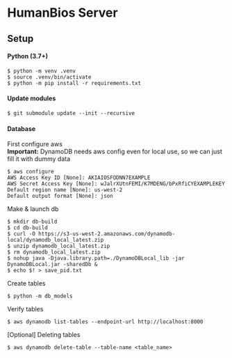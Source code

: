 # HumanBios Server

## Setup
#### Python (3.7+)
```
$ python -m venv .venv
$ source .venv/bin/activate
$ python -m pip install -r requirements.txt
```
#### Update modules
```
$ git submodule update --init --recursive
```
#### Database
First configure aws  
**Important:** DynamoDB needs aws config even for local use, so we can just fill it with dummy data  
```
$ aws configure
AWS Access Key ID [None]: AKIAIOSFODNN7EXAMPLE
AWS Secret Access Key [None]: wJalrXUtnFEMI/K7MDENG/bPxRfiCYEXAMPLEKEY
Default region name [None]: us-west-2
Default output format [None]: json
```
Make & launch db
```
$ mkdir db-build
$ cd db-build
$ curl -O https://s3-us-west-2.amazonaws.com/dynamodb-local/dynamodb_local_latest.zip
$ unzip dynamodb_local_latest.zip
$ rm dynamodb_local_latest.zip
$ nohup java -Djava.library.path=./DynamoDBLocal_lib -jar DynamoDBLocal.jar -sharedDb &
$ echo $! > save_pid.txt
```
Create tables
```
$ python -m db_models
```
Verify tables
```
$ aws dynamodb list-tables --endpoint-url http://localhost:8000
```

[Optional] Deleting tables
```
$ aws dynamodb delete-table --table-name <table_name>
```